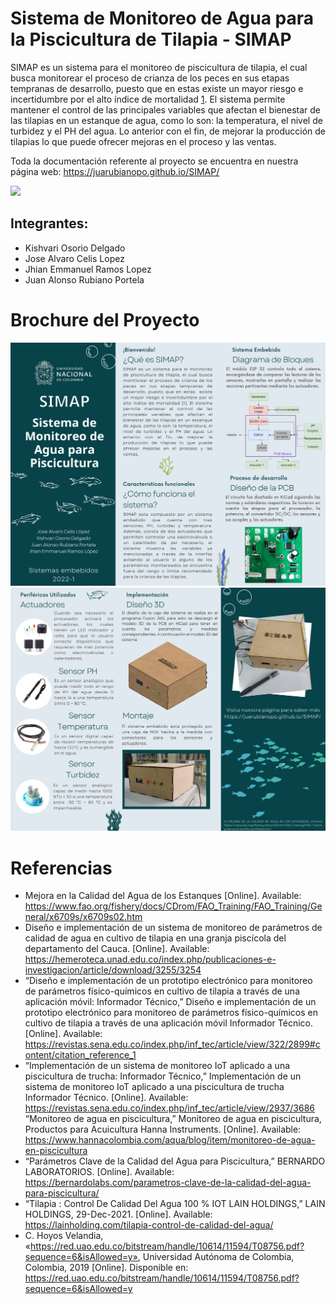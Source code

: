 #  Sistema de Monitoreo de Agua para la Piscicultura de Tilapia - SIMAP

SIMAP es un sistema para el monitoreo de piscicultura de tilapia, el cual busca monitorear el proceso de crianza de los peces en sus etapas tempranas de desarrollo, puesto que en estas  existe un mayor riesgo e incertidumbre por el alto índice de mortalidad [1](https://red.uao.edu.co/bitstream/handle/10614/11594/T08756.pdf?sequence=6&isAllowed=y). El sistema permite mantener el control de las principales variables que afectan el bienestar de las tilapias en un estanque de agua, como lo son: la temperatura, el nivel de turbidez y el PH del agua. Lo anterior con el fin, de mejorar la producción de tilapias lo que puede ofrecer mejoras en el proceso y las ventas.

Toda la documentación referente al proyecto se encuentra en nuestra página web: https://juarubianopo.github.io/SIMAP/ 

<img src="https://github.com/juarubianopo/SIMAP/blob/gh-pages/Imagenes/ezgif.com-gif-maker%20(1).gif" >

## Integrantes:
* Kishvari Osorio Delgado
* Jose Alvaro Celis Lopez
* Jhian Emmanuel Ramos Lopez
* Juan Alonso Rubiano Portela

# Brochure del Proyecto

<img src="https://github.com/juarubianopo/SIMAP/blob/gh-pages/Imagenes/1.png" > 
<img src="https://github.com/juarubianopo/SIMAP/blob/gh-pages/Imagenes/2.png" > 


# Referencias 

- Mejora en la Calidad del Agua de los Estanques [Online]. Available: https://www.fao.org/fishery/docs/CDrom/FAO_Training/FAO_Training/General/x6709s/x6709s02.htm
- Diseño e implementación de un sistema de monitoreo de parámetros de calidad de agua en cultivo de tilapia en una granja piscícola del departamento del Cauca. [Online]. Available: https://hemeroteca.unad.edu.co/index.php/publicaciones-e-investigacion/article/download/3255/3254
- “Diseño e implementación de un prototipo electrónico para monitoreo de parámetros físico-químicos en cultivo de tilapia a través de una aplicación móvil: Informador Técnico,” Diseño e implementación de un prototipo electrónico para monitoreo de parámetros físico-químicos en cultivo de tilapia a través de una aplicación móvil Informador Técnico. [Online]. Available: https://revistas.sena.edu.co/index.php/inf_tec/article/view/322/2899#content/citation_reference_1
- “Implementación de un sistema de monitoreo IoT aplicado a una piscicultura de trucha: Informador Técnico,” Implementación de un sistema de monitoreo IoT aplicado a una piscicultura de trucha Informador Técnico. [Online]. Available: https://revistas.sena.edu.co/index.php/inf_tec/article/view/2937/3686
“Monitoreo de agua en piscicultura,” Monitoreo de agua en piscicultura, Productos para Acuicultura Hanna Instruments. [Online]. Available: https://www.hannacolombia.com/aqua/blog/item/monitoreo-de-agua-en-piscicultura
- “Parámetros Clave de la Calidad del Agua para Piscicultura,” BERNARDO LABORATORIOS. [Online]. Available: https://bernardolabs.com/parametros-clave-de-la-calidad-del-agua-para-piscicultura/
- “Tilapia : Control De Calidad Del Agua 100 % IOT LAIN HOLDINGS,” LAIN HOLDINGS, 29-Dec-2021. [Online]. Available: https://lainholding.com/tilapia-control-de-calidad-del-agua/
- C. Hoyos Velandia, «https://red.uao.edu.co/bitstream/handle/10614/11594/T08756.pdf?sequence=6&isAllowed=y», Universidad Autónoma de Colombia, Colombia, 2019 [Online]. Disponible en: https://red.uao.edu.co/bitstream/handle/10614/11594/T08756.pdf?sequence=6&isAllowed=y



